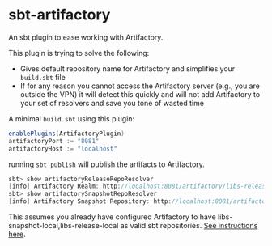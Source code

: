# sbt-artifactory

An sbt plugin to ease working with Artifactory.

This plugin is trying to solve the following:
* Gives default repository name for Artifactory and simplifies your `build.sbt` file
* If for any reason you cannot access the Artifactory server (e.g., you are outside the VPN) 
it will detect this quickly and will not add Artifactory to your set of resolvers and save you
tone of wasted time


A minimal `build.sbt` using this plugin:

```scala
enablePlugins(ArtifactoryPlugin)
artifactoryPort := "8081"
artifactoryHost := "localhost"
```

running `sbt publish` will publish the artifacts to Artifactory. 

```scala
sbt> show artifactoryReleaseRepoResolver
[info] Artifactory Realm: http://localhost:8081/artifactory/libs-release-local/
sbt> show artifactorySnapshotRepoResolver
[info] Artifactory Snapshot Repository: http://localhost:8081/artifactory/libs-snapshot-local/
```

This assumes you already have configured Artifactory to have libs-snapshot-local,libs-release-local 
as valid sbt repositories. [See instructions here](https://www.jfrog.com/confluence/display/RTF/SBT+Repositories).
